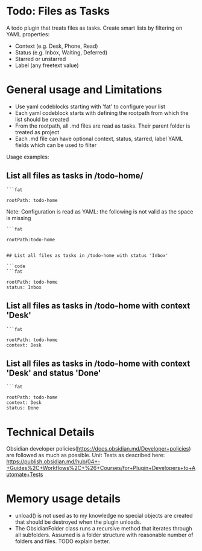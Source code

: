 
# Todo: Files as Tasks

A todo plugin that treats files as tasks. Create smart lists by filtering on YAML properties:
- Context (e.g. Desk, Phone, Read)
- Status (e.g. Inbox, Waiting, Deferred)
- Starred or unstarred
- Label (any freetext value)

# General usage and Limitations 

- Use yaml codeblocks starting with 'fat' to configure your list
- Each yaml codeblock starts with defining the rootpath from which the list should be created
- From the rootpath, all .md files are read as tasks. Their parent folder is treated as project
- Each .md file can have optional context, status, starred, label YAML fields which can be used to filter


Usage examples:

## List all files as tasks in /todo-home/

```code
```fat

rootPath: todo-home

```

Note: Configuration is read as YAML: the following is not valid as the space is missing

```
```fat

rootPath:todo-home 

```
```

## List all files as tasks in /todo-home with status 'Inbox' 

```code
```fat

rootPath: todo-home
status: Inbox
```

## List all files as tasks in /todo-home with context 'Desk'

```code
```fat

rootPath: todo-home
context: Desk
```

## List all files as tasks in /todo-home with context 'Desk' and status 'Done'

```code
```fat

rootPath: todo-home
context: Desk
status: Done
```


# Technical Details

Obsidian developer policies(https://docs.obsidian.md/Developer+policies)  are followed as much as possible.
Unit Tests as described here: https://publish.obsidian.md/hub/04+-+Guides%2C+Workflows%2C+%26+Courses/for+Plugin+Developers+to+Automate+Tests

# Memory usage details

- unload() is not used as to my knowledge no special objects are created that should be destroyed when the plugin unloads.
- The ObsidianFolder class runs a recursive method that iterates through all subfolders. Assumed is a folder structure with reasonable number of folders and files. TODO explain better.



